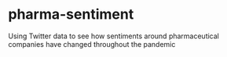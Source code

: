 # pharma-sentiment
Using Twitter data to see how sentiments around pharmaceutical companies have changed throughout the pandemic
